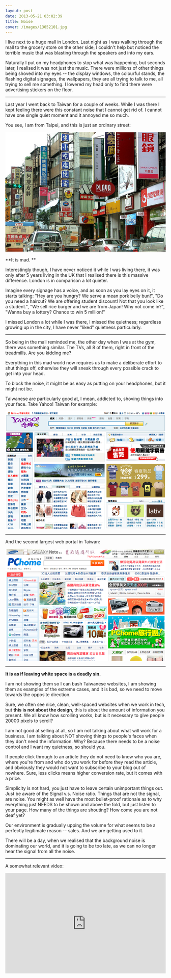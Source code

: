 ```yaml
---
layout: post
date: 2013-05-21 03:02:39
title: Noise
cover: /images/13052101.jpg
---
```


I live next to a huge mall in London. Last night as I was walking through the mall to the grocery store on the other side, I couldn't help but noticed the terrible music that was blasting through the speakers and into my ears.

Naturally I put on my headphones to stop what was happening, but seconds later, I realised it was not just the music. There were millions of other things being shoved into my eyes -- the display windows, the colourful stands, the flashing digital signages, the wallpapers, they are all trying to talk to me, all trying to sell me something. I lowered my head only to find there were advertising stickers on the floor.

---

Last year I went back to Taiwan for a couple of weeks. While I was there I kept feeling there were this constant noise that I cannot get rid of. I cannot have one single quiet moment and it annoyed me so much.

You see, I am from Taipei, and this is just an ordinary street:

![Taipei](/images/13052101.jpg)

**It is mad. **

Interestingly though, I have never noticed it while I was living there, it was only after 5 years living in the UK that I realised there is this massive difference. London is in comparison a lot quieter.

Imagine every signage has a voice, and as soon as you lay eyes on it, it starts talking: "Hey are you hungry? We serve a mean pork belly bun!", "Do you need a haircut? We are offering student discount! Not that you look like a student.", "We sell rice burger and we are from Japan! Why not come in?", "Wanna buy a lottery? Chance to win 5 million!"

I missed London a lot while I was there, I missed the quietness; regardless growing up in the city, I have never "liked" quietness  particularly.

---

So being in the mall reminded me, the other day when I was at the gym, there was something similar. The TVs, all 8 of them, right in front of the treadmills. Are you kidding me?

Everything in this mad world now requires us to make a deliberate effort to shut things off, otherwise they will sneak through every possible crack to get into your head.

To block the noise, it might be as easy as putting on your headphones, but it might not be.

Taiwanese are particularly good at, I mean, addicted to, shoving things into your face. Take Yahoo! Taiwan for example:

![Yahoo Taiwan](/images/13052102.png)

---

And the second largest web portal in Taiwan:

![PCHome](/images/13052104.png)

---

**It is as if leaving white space is a deadly sin.**

I am not showing them so I can bash Taiwanese websites, I am showing them as examples of the extreme cases, and it is bad, so we need to move towards the opposite direction.

Sure, we often see nice, clean, well-spaced websites when we work in tech, but **this is not about the design**, this is about the amount of information you present. We all know how scrolling works, but is it necessary to give people 20000 pixels to scroll?

I am not good at selling at all, so I am not talking about what will work for a business. I am talking about NOT shoving things to people's faces when they don't need the information. Why? Because there needs to be a noise control and I want my quietness, so should you.

If people click through to an article they do not need to know who you are, where you're from and who do you work for before they read the article, and obviously they would not want to subscribe to your blog out of nowhere. Sure, less clicks means higher conversion rate, but it comes with a price.

Simplicity is not hard, you just have to leave certain unimportant things out. Just be aware of the Signal v.s. Noise ratio. Things that are not the signal, are noise. You might as well have the most bullet-proof rationale as to why everything just NEEDS to be shown and above the fold, but just listen to your page. How many of the things are shouting? How come you are not deaf yet?

Our environment is gradually upping the volume for what seems to be a perfectly legitimate reason -- sales. And we are getting used to it.

There will be a day, when we realised that the background noise is dominating our world, and it is going to be too late, as we can no longer hear the signal from all the noise.

---

A somewhat relevant video:

<iframe width="100%" height="315" src="http://www.youtube.com/embed/N5WurXNec7E" frameborder="0" allowfullscreen></iframe>

<br />
